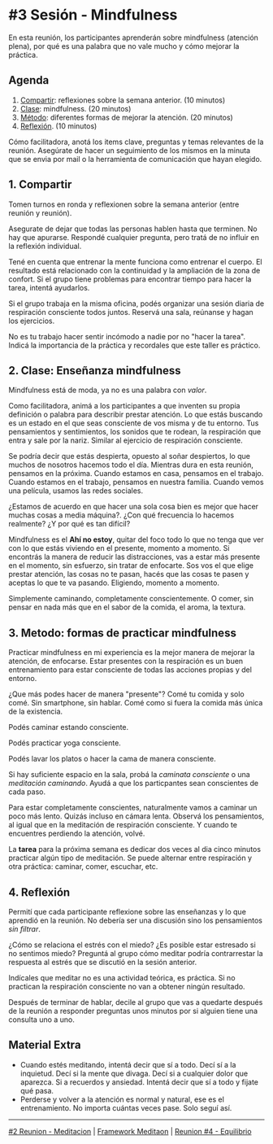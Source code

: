 # #3 Sesión - Mindfulness

En esta reunión, los participantes aprenderán sobre mindfulness (atención plena), por qué es una palabra que no vale mucho y cómo mejorar la práctica.

## Agenda
1. [Compartir](#_1-compartir): reflexiones sobre la semana anterior. (10 minutos)
2. [Clase](#_2-clase-enseñanza-mindfulness): mindfulness. (20 minutos)
3. [Método](#_3-metodo-formas-de-practicar-mindfulness): diferentes formas de mejorar la atención. (20 minutos)
4. [Reflexión](#_4-reflexión). (10 minutos)

Cómo facilitadora, anotá los items clave, preguntas y temas relevantes de la reunión. Asegúrate de hacer un seguimiento de los mismos en la minuta que se envia por mail o la herramienta de comunicación que hayan elegido.

## 1. Compartir
Tomen turnos en ronda y reflexionen sobre la semana anterior (entre reunión y reunión). 

Asegurate de dejar que todas las personas hablen hasta que terminen. No hay que apurarse. Respondé cualquier pregunta, pero tratá de no influir en la reflexión individual.

Tené en cuenta que entrenar la mente funciona como entrenar el cuerpo. El resultado está relacionado con la continuidad y la ampliación de la zona de confort. Si el grupo tiene problemas para encontrar tiempo para hacer la tarea, intentá ayudarlos. 

Si el grupo trabaja en la misma oficina, podés organizar una sesión diaria de respiración consciente todos juntos. Reservá una sala, reúnanse y hagan los ejercicios.

No es tu trabajo hacer sentir incómodo a nadie por no "hacer la tarea". Indicá la importancia de la práctica y 
recordales que este taller es práctico.

## 2. Clase: Enseñanza mindfulness
Mindfulness está de moda, ya no es una palabra con *valor*.

Como facilitadora, animá a los participantes a que inventen su propia definición o palabra para describir prestar atención. Lo que estás buscando es un estado en el que seas consciente de vos misma y de tu entorno. Tus pensamientos y sentimientos, los sonidos que te rodean, la respiración que entra y sale por la nariz. Similar al ejercicio de respiración consciente.

Se podría decir que estás despierta, opuesto al soñar despiertos, lo que muchos de nosotros hacemos todo el día. Mientras dura en esta reunión, pensamos en la próxima. Cuando estamos en casa, pensamos en el trabajo. Cuando estamos en el trabajo, pensamos en nuestra familia. Cuando vemos una película, usamos las redes sociales.

¿Estamos de acuerdo en que hacer una sola cosa bien es mejor que hacer muchas cosas a media máquina?. ¿Con qué frecuencia lo hacemos realmente? ¿Y por qué es tan difícil?

Mindfulness es el **Ahí no estoy**, quitar del foco todo lo que no tenga que ver con lo que estás viviendo en el presente, momento a momento. Si encontrás la manera de reducir las distracciones, vas a estar más presente en el momento, sin esfuerzo, sin tratar de enfocarte. Sos vos el que elige prestar atención, las cosas no te pasan, hacés que las cosas te pasen y aceptas lo que te va pasando. Eligiendo, momento a momento.

Simplemente caminando, completamente conscientemente. O comer, sin pensar en nada más que en el sabor de la comida, el aroma, la textura. 

## 3. Metodo: formas de practicar mindfulness
Practicar mindfulness en mi experiencia es la mejor manera de mejorar la atención, de enfocarse. Estar presentes con la respiración es un buen entrenamiento para estar consciente de todas las acciones propias y del entorno.

¿Que más podes hacer de manera "presente"?
Comé tu comida y solo comé. Sin smartphone, sin hablar. Comé como si fuera la comida más única de la existencia.

Podés caminar estando consciente. 

Podés practicar yoga consciente.

Podés lavar los platos o hacer la cama de manera consciente. 

Si hay suficiente espacio en la sala, probá la *caminata consciente* o una *meditación caminando*. Ayudá a que los particpantes sean conscientes de cada paso. 

Para estar completamente conscientes, naturalmente vamos a caminar un poco más lento. Quizás incluso en cámara lenta. Observá los pensamientos, al igual que en la meditación de respiración consciente. Y cuando te encuentres perdiendo la atención, volvé.

La **tarea** para la próxima semana es dedicar dos veces al dia cinco minutos practicar algún tipo de meditación. Se puede alternar entre respiración y otra práctica: caminar, comer, escuchar, etc.

## 4. Reflexión
Permití que cada participante reflexione sobre las enseñanzas y lo que aprendió en la reunión. No debería ser una discusión sino los pensamientos *sin filtrar*. 

¿Cómo se relaciona el estrés con el miedo? ¿Es posible estar estresado si no sentimos miedo? Preguntá al grupo cómo meditar podría contrarrestar la respuesta al estrés que se discutió en la sesión anterior.

Indícales que meditar no es una actividad teórica, es práctica. Si no practican la respiración consciente no van a obtener ningún resultado.

Después de terminar de hablar, decile al grupo que vas a quedarte después de la reunión a responder preguntas unos minutos por si alguien tiene una consulta uno a uno.

## Material Extra
- Cuando estés meditando, intentá decir que sí a todo. Decí sí a la inquietud. Decí si la mente que divaga. Decí si a cualquier dolor que aparezca. Si a recuerdos y ansiedad. Intentá decir que sí a todo y fijate qué pasa.
- Perderse y volver a la atención es normal y natural, ese es el entrenamiento. No importa cuántas veces pase. Solo seguí así. 

***

[#2 Reunion - Meditacion](/templates/reunion-02-meditacion.md) | [Framework Meditaon](/#framework) | [Reunion #4 - Equilibrio](/templates/reunion-04-equilibrio.md)
